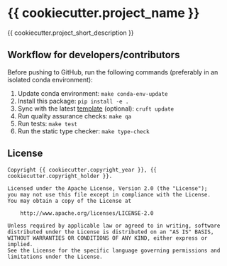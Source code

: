 # {{ cookiecutter.project_name }}

{{ cookiecutter.project_short_description }}

## Workflow for developers/contributors

Before pushing to GitHub, run the following commands (preferably in an isolated conda environment):

1. Update conda environment: `make conda-env-update`
1. Install this package: `pip install -e .`
1. Sync with the latest [template](https://github.com/bopen/cookiecutter-conda-package) (optional): `cruft update`
1. Run quality assurance checks: `make qa`
1. Run tests: `make test`
1. Run the static type checker: `make type-check`

## License

```
Copyright {{ cookiecutter.copyright_year }}, {{ cookiecutter.copyright_holder }}.

Licensed under the Apache License, Version 2.0 (the "License");
you may not use this file except in compliance with the License.
You may obtain a copy of the License at

    http://www.apache.org/licenses/LICENSE-2.0

Unless required by applicable law or agreed to in writing, software
distributed under the License is distributed on an "AS IS" BASIS,
WITHOUT WARRANTIES OR CONDITIONS OF ANY KIND, either express or implied.
See the License for the specific language governing permissions and
limitations under the License.
```
